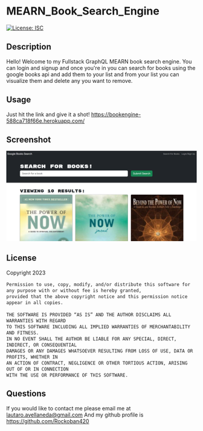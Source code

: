# MEARN_Book_Search_Engine       
[![License: ISC](https://img.shields.io/badge/License-ISC-blue.svg)](https://opensource.org/licenses/ISC)

## Description
Hello! Welcome to my Fullstack GraphQL MEARN book search engine. You can login and signup and once you're in you can search for books using the google books api and add them to your list and from  your list you can visualize them and delete any you want to remove.

## Usage
Just hit the link and give it a shot! https://bookengine-588ca718f66e.herokuapp.com/

## Screenshot
![Screenshot](./asset/Screenshot%202023-07-11%20193603.png)

## License
  Copyright 2023 

    Permission to use, copy, modify, and/or distribute this software for any purpose with or without fee is hereby granted, 
    provided that the above copyright notice and this permission notice appear in all copies.
    
    THE SOFTWARE IS PROVIDED “AS IS” AND THE AUTHOR DISCLAIMS ALL WARRANTIES WITH REGARD 
    TO THIS SOFTWARE INCLUDING ALL IMPLIED WARRANTIES OF MERCHANTABILITY AND FITNESS. 
    IN NO EVENT SHALL THE AUTHOR BE LIABLE FOR ANY SPECIAL, DIRECT, INDIRECT, OR CONSEQUENTIAL 
    DAMAGES OR ANY DAMAGES WHATSOEVER RESULTING FROM LOSS OF USE, DATA OR PROFITS, WHETHER IN 
    AN ACTION OF CONTRACT, NEGLIGENCE OR OTHER TORTIOUS ACTION, ARISING OUT OF OR IN CONNECTION 
    WITH THE USE OR PERFORMANCE OF THIS SOFTWARE.

## Questions
If you would like to contact me please email me at lautaro.avellaneda@gmail.com
And my github profile is https://github.com/Rockoban420